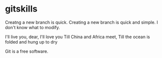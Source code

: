 # gitskills
Creatng a new branch is quick.
Creating a new branch is quick and simple.
I don't know what to modify.

I'll live you, dear, I'll love you
Till China and Africa meet,
Till the ocean is folded and hung up to dry


Git is a free software.


